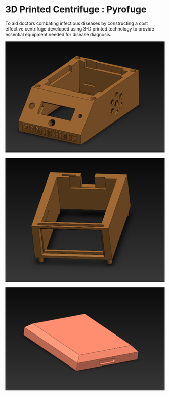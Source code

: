 # 3D Printed Centrifuge : Pyrofuge
To aid doctors combating infectious diseases by constructing a cost effective centrifuge developed using 3-D printed technology to provide essential equipment needed for disease diagnosis.

![alt text](https://github.com/cnaik2/3D-Printed-Centrifuge-Lab/blob/master/bottom.PNG)

![alt text](https://github.com/cnaik2/3D-Printed-Centrifuge-Lab/blob/master/top.PNG)

![alt text](https://github.com/cnaik2/3D-Printed-Centrifuge-Lab/blob/master/lid.PNG)
